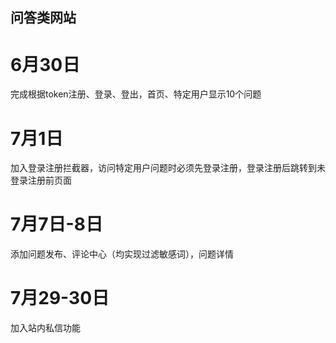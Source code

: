 ## 问答类网站
# 6月30日
完成根据token注册、登录、登出，首页、特定用户显示10个问题

# 7月1日
加入登录注册拦截器，访问特定用户问题时必须先登录注册，登录注册后跳转到未登录注册前页面

# 7月7日-8日
添加问题发布、评论中心（均实现过滤敏感词），问题详情

# 7月29-30日
加入站内私信功能

